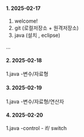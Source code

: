 #### 1. 2025-02-17
1. welcome!
2. git (로컬저장소 + 원격저장소)
3.  java (설치 , eclipse)

...
#### 2. 2025-02-18
1.java -변수/자료형

#### 3. 2025-02-19
1.java -변수/자료형/연산자
#### 4. 2025-02-20
1.java -control - if/ switch
